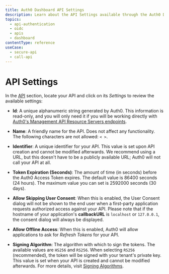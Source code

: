 ```yaml
---
title: Auth0 Dashboard API Settings
description: Learn about the API Settings available through the Auth0 Dashboard.
topics:
  - api-authentication
  - oidc
  - apis
  - dashboard
contentType: reference
useCase:
  - secure-api
  - call-api
---
```


# API Settings

In the [API](${manage_url}/#/apis) section, locate your API and click on its *Settings* to review the available settings:

- **Id**: A unique alphanumeric string generated by Auth0. This information is read-only, and you will only need it if you will be working directly with [Auth0's Management API Resource Servers endpoints](/api/management/v2#!/Resource_Servers/get_resource_servers_by_id).

- **Name**: A friendly name for the API. Does not affect any functionality. The following characters are not allowed: `< >`.

- **Identifier**: A unique identifier for your API. This value is set upon API creation and cannot be modified afterwards. We recommend using a URL, but this doesn't have to be a publicly available URL; Auth0 will not call your API at all.

- **Token Expiration (Seconds)**: The amount of time (in seconds) before the Auth0 Access Token expires. The default value is 86400 seconds (24 hours). The maximum value you can set is 2592000 seconds (30 days).

- **Allow Skipping User Consent**: When this is enabled, the User Consent dialog will not be shown to the end user when a first-party application requests authorized access against your API. Please note that if the hostname of your application's **callbackURL** is `localhost` or `127.0.0.1`, the consent dialog will always be displayed.

- **Allow Offline Access**: When this is enabled, Auth0 will allow applications to ask for <dfn data-key="refresh-token">Refresh Tokens</dfn> for your API.

- **Signing Algorithm**: The algorithm with which to sign the tokens. The available values are `HS256` and `RS256`. When selecting `RS256` (recommended), the token will be signed with your tenant's private key. This value is set when your API is created and cannot be modified afterwards. For more details, visit [Signing Algorithms](/api-auth/concepts/signing-algorithms).
